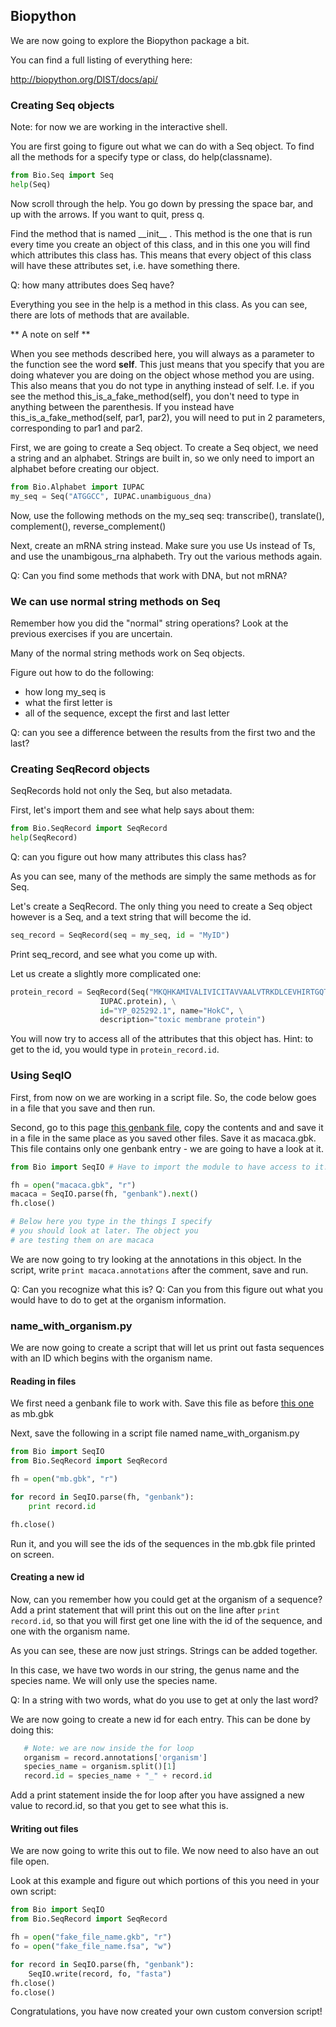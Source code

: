 ## Biopython ##

We are now going to explore the Biopython package a bit.

You can find a full listing of everything here:

http://biopython.org/DIST/docs/api/


### Creating Seq objects ###


Note: for now we are working in the interactive shell.

You are first going to figure out what we can do with a Seq object. To find all the methods for a specify type or class, do help(classname).

```python
from Bio.Seq import Seq
help(Seq)
```

Now scroll through the help. You go down by pressing the space bar, and up with the arrows. If you want to quit, press q. 

Find the method that is named \_\_init\_\_ . This method is the one that is run every time you create an object of this class, and in this one you will find which attributes this class has. This means that every object of this class will have these attributes set, i.e. have something there. 

Q: how many attributes does Seq have?

Everything you see in the help is a method in this class. As you can see, there are lots of methods that are available. 

** A note on self **

When you see methods described here, you will always as a parameter to the function see the word **self**. This just means that you specify that you are doing whatever you are doing on the object whose method you are using. This also means that you do not type in anything instead of self. I.e. if you see the method this_is_a_fake_method(self), you don't need to type in anything between the parenthesis. If you instead have this_is_a_fake_method(self, par1, par2), you will need to put in 2 parameters, corresponding to par1 and par2.

First, we are going to create a Seq object. To create a Seq object, we need a string and an alphabet. Strings are built in, so we only need to import an alphabet before creating our object.

```python
from Bio.Alphabet import IUPAC
my_seq = Seq("ATGGCC", IUPAC.unambiguous_dna)
```
Now, use the following methods on the my_seq seq: transcribe(), translate(), complement(), reverse_complement()

Next, create an mRNA string instead. Make sure you use Us instead of Ts, and use the unambigous_rna alphabeth. Try out the various methods again. 

Q: Can you find some methods that work with DNA, but not mRNA?

### We can use normal string methods on Seq ###

Remember how you did the "normal" string operations? Look at the previous exercises if you are uncertain.

Many of the normal string methods work on Seq objects.

Figure out how to do the following:

- how long my_seq is
- what the first letter is
- all of the sequence, except the first and last letter

Q: can you see a difference between the results from the first two and the last?


### Creating SeqRecord objects ###

SeqRecords hold not only the Seq, but also metadata. 

First, let's import them and see what help says about them:

```python
from Bio.SeqRecord import SeqRecord
help(SeqRecord)

```
Q: can you figure out how many attributes this class has?

As you can see, many of the methods are simply the same methods as for Seq.

Let's create a SeqRecord. The only thing you need to create a Seq object however is a Seq, and a text string that will become the id.

```python
seq_record = SeqRecord(seq = my_seq, id = "MyID")
```

Print seq_record, and see what you come up with.

Let us create a slightly more complicated one:

```python
protein_record = SeqRecord(Seq("MKQHKAMIVALIVICITAVVAALVTRKDLCEVHIRTGQTEVAVF", \
                    IUPAC.protein), \
                    id="YP_025292.1", name="HokC", \
                    description="toxic membrane protein")
```

You will now try to access all of the attributes that this object has. Hint: to get to the id, you would type in `protein_record.id`.


### Using SeqIO ###

First, from now on we are working in a script file. So, the code below goes in a file that you save and then run.

Second, go to this page [this genbank file](macaca.gbk), copy the contents and  and save it in a file in the same place as you saved other files. Save it as macaca.gbk. This file contains only one genbank entry - we are going to have a look at it.

```python
from Bio import SeqIO # Have to import the module to have access to it.

fh = open("macaca.gbk", "r")
macaca = SeqIO.parse(fh, "genbank").next()
fh.close()

# Below here you type in the things I specify 
# you should look at later. The object you
# are testing them on are macaca

```

We are now going to try looking at the annotations in this object. In the script, write `print macaca.annotations` after the comment, save and run.

Q: Can you recognize what this is?
Q: Can you from this figure out what you would have to do to get at the organism information.


### name_with_organism.py ###

We are now going to create a script that will let us print out fasta sequences with an ID which begins with the organism name.

#### Reading in files ####

We first need a genbank file to work with. Save this file as before [this one](mb.gbk) as mb.gbk

Next, save the following in a script file named name_with_organism.py

```python
from Bio import SeqIO
from Bio.SeqRecord import SeqRecord

fh = open("mb.gbk", "r")

for record in SeqIO.parse(fh, "genbank"):
    print record.id

fh.close()
```

Run it, and you will see the ids of the sequences in the mb.gbk file printed on screen.

#### Creating a new id ####

Now, can you remember how you could get at the organism of a sequence? Add a print statement that will print this out
 on the line after `print record.id`, so that you will first get one line with the id of the sequence, and one with the organism name.

As you can see, these are now just strings. Strings can be added together. 

In this case, we have two words in our string, the genus name and the species name. We will only use the species name.

Q: In a string with two words, what do you use to get at only the last word?

We are now going to create a new id for each entry. This can be done by doing this:

```python
   # Note: we are now inside the for loop
   organism = record.annotations['organism']
   species_name = organism.split()[1]
   record.id = species_name + "_" + record.id
```

Add a print statement inside the for loop after you have assigned a new value to record.id, so that you get to see what this is.


#### Writing out files ####

We are now going to write this out to file. We now need to also have an out file open. 

Look at this example and figure out which portions of this you need in your own script:

```python
from Bio import SeqIO
from Bio.SeqRecord import SeqRecord

fh = open("fake_file_name.gkb", "r")
fo = open("fake_file_name.fsa", "w")

for record in SeqIO.parse(fh, "genbank"):
    SeqIO.write(record, fo, "fasta")
fh.close()
fo.close()

```

Congratulations, you have now created your own custom conversion script!
